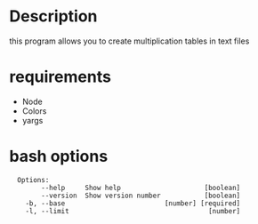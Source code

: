 # Description
  this program allows you to create multiplication tables in text files
# requirements
- Node
- Colors
- yargs
# bash options
```
  Options:
        --help     Show help                     [boolean]
        --version  Show version number           [boolean]
    -b, --base                         [number] [required]
    -l, --limit                                   [number]
```